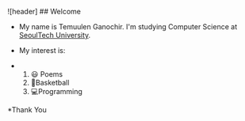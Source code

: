 ![header] ## Welcome
* My name is Temuulen Ganochir. I'm studying Computer Science at [SeoulTech University](https://en.seoultech.ac.kr/).

* My interest is:
*   1. :smiley: Poems
    3. 🏀Basketball
    4. 💻Programming


*Thank You 

<!--
**temuulengan/temuulengan** is a ✨ _special_ ✨ repository because its `README.md` (this file) appears on your GitHub profile.

Here are some ideas to get you started:

- 🔭 I’m currently working on ...
- 🌱 I’m currently learning ...
- 👯 I’m looking to collaborate on ...
- 🤔 I’m looking for help with ...
- 💬 Ask me about ...
- 📫 How to reach me: ...
- 😄 Pronouns: ...
- ⚡ Fun fact: ...
-->
